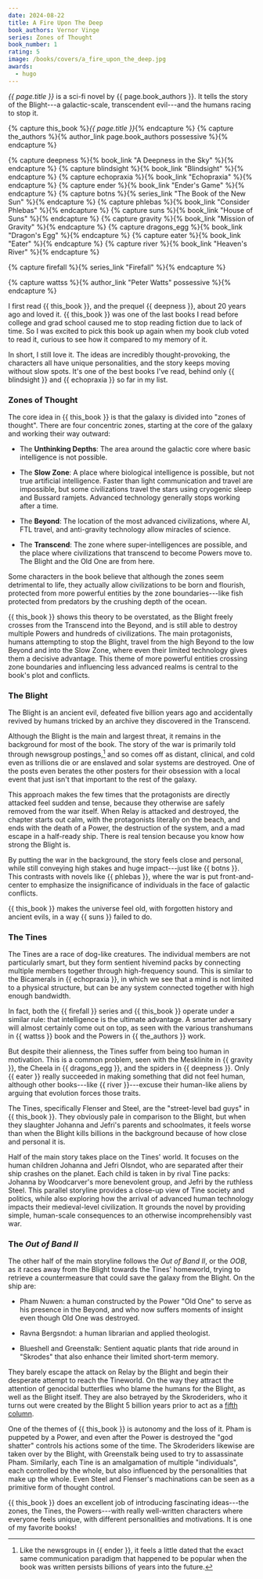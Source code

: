 ```yaml
---
date: 2024-08-22
title: A Fire Upon The Deep
book_authors: Vernor Vinge
series: Zones of Thought
book_number: 1
rating: 5
image: /books/covers/a_fire_upon_the_deep.jpg
awards:
  - hugo
---
```


<cite class="book-title">{{ page.title }}</cite> is a sci-fi novel by <span
class="author-name">{{ page.book_authors }}</span>. It tells the story of the
Blight---a galactic-scale, transcendent evil---and the humans racing to stop
it.

{% capture this_book %}<cite class="book-title">{{ page.title }}</cite>{% endcapture %}
{% capture the_authors %}{% author_link page.book_authors possessive %}{% endcapture %}

{% capture deepness %}{% book_link "A Deepness in the Sky" %}{% endcapture %}
{% capture blindsight %}{% book_link "Blindsight" %}{% endcapture %}
{% capture echopraxia %}{% book_link "Echopraxia" %}{% endcapture %}
{% capture ender %}{% book_link "Ender's Game" %}{% endcapture %}
{% capture botns %}{% series_link "The Book of the New Sun" %}{% endcapture %}
{% capture phlebas %}{% book_link "Consider Phlebas" %}{% endcapture %}
{% capture suns %}{% book_link "House of Suns" %}{% endcapture %}
{% capture gravity %}{% book_link "Mission of Gravity" %}{% endcapture %}
{% capture dragons_egg %}{% book_link "Dragon's Egg" %}{% endcapture %}
{% capture eater %}{% book_link "Eater" %}{% endcapture %}
{% capture river %}{% book_link "Heaven's River" %}{% endcapture %}

{% capture firefall %}{% series_link "Firefall" %}{% endcapture %}

{% capture wattss %}{% author_link "Peter Watts" possessive %}{% endcapture %}

I first read {{ this_book }}, and the prequel {{ deepness }}, about 20 years
ago and loved it. {{ this_book }} was one of the last books I read before
college and grad school caused me to stop reading fiction due to lack of time.
So I was excited to pick this book up again when my book club voted to read
it, curious to see how it compared to my memory of it.

In short, I still love it. The ideas are incredibly thought-provoking, the
characters all have unique personalities, and the story keeps moving without
slow spots. It's one of the best books I've read, behind only {{ blindsight }}
and {{ echopraxia }} so far in my list.

### Zones of Thought

The core idea in {{ this_book }} is that the galaxy is divided into "zones of
thought". There are four concentric zones, starting at the core of the galaxy
and working their way outward:

- The **Unthinking Depths**: The area around the galactic core where basic
  intelligence is not possible.

- The **Slow Zone**: A place where biological intelligence is possible, but
  not true artificial intelligence. Faster than light communication and travel
  are impossible, but some civilizations travel the stars using cryogenic
  sleep and Bussard ramjets. Advanced technology generally stops working after
  a time.

- The **Beyond**: The location of the most advanced civilizations, where AI,
  FTL travel, and anti-gravity technology allow miracles of science.

- The **Transcend**: The zone where super-intelligences are possible, and the
  place where civilizations that transcend to become Powers move to. The
  Blight and the Old One are from here.

Some characters in the book believe that although the zones seem detrimental
to life, they actually allow civilizations to be born and flourish, protected
from more powerful entities by the zone boundaries---like fish protected from
predators by the crushing depth of the ocean.

{{ this_book }} shows this theory to be overstated, as the Blight freely
crosses from the Transcend into the Beyond, and is still able to destroy
multiple Powers and hundreds of civilizations. The main protagonists, humans
attempting to stop the Blight, travel from the high Beyond to the low Beyond
and into the Slow Zone, where even their limited technology gives them a
decisive advantage. This theme of more powerful entities crossing zone
boundaries and influencing less advanced realms is central to the book's plot
and conflicts.

### The Blight

The Blight is an ancient evil, defeated five billion years ago and
accidentally revived by humans tricked by an archive they discovered in the
Transcend.

Although the Blight is the main and largest threat, it remains in the
background for most of the book. The story of the war is primarily told
through newsgroup postings,[^ender] and so comes off as distant, clinical, and
cold even as trillions die or are enslaved and solar systems are destroyed.
One of the posts even berates the other posters for their obsession with a
local event that just isn't that important to the rest of the galaxy.

[^ender]:
    Like the newsgroups in {{ ender }}, it feels a little dated that the
    exact same communication paradigm that happened to be popular when the
    book was written persists billions of years into the future.

This approach makes the few times that the protagonists are directly attacked
feel sudden and tense, because they otherwise are safely removed from the war
itself. When Relay is attacked and destroyed, the chapter starts out calm,
with the protagonists literally on the beach, and ends with the death of a
Power, the destruction of the system, and a mad escape in a half-ready ship.
There is real tension because you know how strong the Blight is.

By putting the war in the background, the story feels close and personal,
while still conveying high stakes and huge impact---just like {{ botns }}.
This contrasts with novels like {{ phlebas }}, where the war is put
front-and-center to emphasize the insignificance of individuals in the face of
galactic conflicts.

{{ this_book }} makes the universe feel old, with forgotten history and
ancient evils, in a way {{ suns }} failed to do.

### The Tines

The Tines are a race of dog-like creatures. The individual members are not
particularly smart, but they form sentient hivemind packs by connecting
multiple members together through high-frequency sound. This is similar to the
Bicamerals in {{ echopraxia }}, in which we see that a mind is not limited to
a physical structure, but can be any system connected together with high
enough bandwidth.

In fact, both the {{ firefall }} series and {{ this_book }} operate under a
similar rule: that intelligence is the ultimate advantage. A smarter adversary
will almost certainly come out on top, as seen with the various transhumans in
{{ wattss }} book and the Powers in {{ the_authors }} work.

But despite their alienness, the Tines suffer from being too human in
motivation. This is a common problem, seen with the Mesklinite in {{ gravity
}}, the Cheela in {{ dragons_egg }}, and the spiders in {{ deepness }}. Only
{{ eater }} really succeeded in making something that did not feel human,
although other books---like {{ river }}---excuse their human-like aliens by
arguing that evolution forces those traits.

The Tines, specifically Flenser and Steel, are the "street-level bad guys" in
{{ this_book }}. They obviously pale in comparison to the Blight, but when
they slaughter Johanna and Jefri's parents and schoolmates, it feels worse
than when the Blight kills billions in the background because of how close and
personal it is.

Half of the main story takes place on the Tines' world. It focuses on the
human children Johanna and Jefri Olsndot, who are separated after their ship
crashes on the planet. Each child is taken in by rival Tine packs: Johanna by
Woodcarver's more benevolent group, and Jefri by the ruthless Steel. This
parallel storyline provides a close-up view of Tine society and politics,
while also exploring how the arrival of advanced human technology impacts
their medieval-level civilization. It grounds the novel by providing simple,
human-scale consequences to an otherwise incomprehensibly vast war.

### The _Out of Band II_

The other half of the main storyline follows the _Out of Band II_, or the
_OOB_, as it races away from the Blight towards the Tines' homeworld, trying
to retrieve a countermeasure that could save the galaxy from the Blight. On
the ship are:

- Pham Nuwen: a human constructed by the Power "Old One" to serve as his
  presence in the Beyond, and who now suffers moments of insight even though
  Old One was destroyed.

- Ravna Bergsndot: a human librarian and applied theologist.

- Blueshell and Greenstalk: Sentient aquatic plants that ride around in
  "Skrodes" that also enhance their limited short-term memory.

They barely escape the attack on Relay by the Blight and begin their desperate
attempt to reach the Tineworld. On the way they attract the attention of
genocidal butterflies who blame the humans for the Blight, as well as the
Blight itself. They are also betrayed by the Skroderiders, who it turns out
were created by the Blight 5 billion years prior to act as a [fifth
column][5th_column].

[5th_column]: https://en.wikipedia.org/wiki/Fifth_column

One of the themes of {{ this_book }} is autonomy and the loss of it. Pham is
puppeted by a Power, and even after the Power is destroyed the "god shatter"
controls his actions some of the time. The Skroderiders likewise are taken over
by the Blight, with Greenstalk being used to try to assassinate Pham. Similarly,
each Tine is an amalgamation of multiple "individuals", each controlled by the
whole, but also influenced by the personalities that make up the whole. Even
Steel and Flenser's machinations can be seen as a primitive form of thought
control.

{{ this_book }} does an excellent job of introducing fascinating
ideas---the zones, the Tines, the Powers---with really well-written
characters where everyone feels unique, with different personalities and
motivations. It is one of my favorite books!
